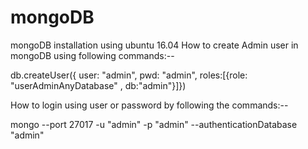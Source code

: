 # mongoDB
mongoDB installation using ubuntu 16.04
How to create Admin user in mongoDB using following commands:--

db.createUser({	user: "admin", pwd: "admin", roles:[{role: "userAdminAnyDatabase" , db:"admin"}]})

How to login using user or password by following the commands:--

mongo --port 27017 -u "admin" -p "admin" --authenticationDatabase "admin"


